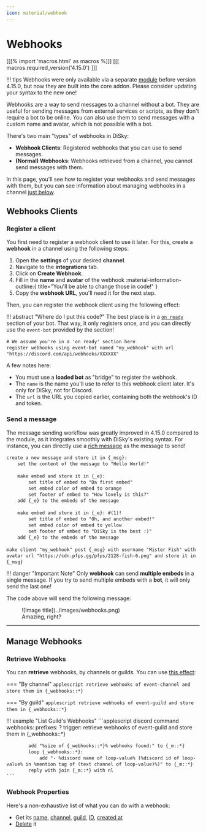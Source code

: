 ```yaml
---
icon: material/webhook
---
```


# Webhooks

[[[% import 'macros.html' as macros %]]]
[[[ macros.required_version('4.15.0') ]]]

!!! tips 
    Webhooks were only available via a separate [module](../modules/webhooks.md) before version 4.15.0, but now they are built into the core addon. Please consider updating your syntax to the new one!

Webhooks are a way to send messages to a channel without a bot. They are useful for sending messages from external services or scripts, as they don't require a bot to be online. You can also use them to send messages with a custom name and avatar, which is not possible with a bot.

There's two main "types" of webhooks in DiSky:

- **Webhook Clients**: Registered webhooks that you can use to send messages.
- **(Normal) Webhooks**: Webhooks retrieved from a channel, you cannot send messages with them.

In this page, you'll see how to register your webhooks and send messages with them, but you can see information about managing webhooks in a channel [just below](#manage-webhooks).

## Webhooks Clients

### Register a client

You first need to register a webhook client to use it later. For this, create a **webhook** in a channel using the following steps:

1. Open the **settings** of your desired **channel**.
2. Navigate to the **integrations** tab.
3. Click on **Create Webhook**.
4. Fill in the **name** and **avatar** of the webhook :material-information-outline:{ title="You'll be able to change those in code!" }
5. Copy the **webhook URL**, you'll need it for the next step.

Then, you can register the webhook client using the following effect:

!!! abstract "Where do I put this code?"
    The best place is in a [`on ready`](../getting-started/2-bot-loading.md#2-ready-sections) section of your bot. That way, it only registers once, and you can directly use the `event-bot` provided by the section!

```applescript
# We assume you're in a 'on ready' section here
register webhooks using event-bot named "my_webhook" with url "https://discord.com/api/webhooks/XXXXXX"
```

A few notes here:

- You must use a **loaded bot** as "bridge" to register the webhook.
- The `name` is the name you'll use to refer to this webhook client later. It's only for DiSky, not for Discord.
- The `url` is the URL you copied earlier, containing both the webhook's ID and token.

### Send a message

The message sending workflow was greatly improved in 4.15.0 compared to the module, as it integrates smoothly with DiSky's existing syntax. For instance, you can directly use a [rich message](../advanced-stuff/advanced-messages.md) as the message to send!

```applescript
create a new message and store it in {_msg}:
    set the content of the message to "Hello World!"
    
    make embed and store it in {_e}:
        set title of embed to "Da first embed"
        set embed color of embed to orange
        set footer of embed to "How lovely is this?"
    add {_e} to the embeds of the message
    
    make embed and store it in {_e}: #(1)!
        set title of embed to "Oh, and another embed!"
        set embed color of embed to yellow
        set footer of embed to "DiSky is the best :)"
    add {_e} to the embeds of the message
    
make client "my_webhook" post {_msg} with username "Mister Fish" with avatar url "https://cdn.pfps.gg/pfps/2128-fish-6.png" and store it in {_msg}
```

!!! danger "Important Note"
    Only **webhook** can send **multiple embeds** in a single message. If you try to send multiple embeds with a **bot**, it will only send the last one!

The code above will send the following message:

<figure markdown>
  ![Image title](../images/webhooks.png)
  <figcaption>Amazing, right?</figcaption>
</figure>

---

## Manage Webhooks

### Retrieve Webhooks

You can **retrieve** webhooks, by channels or guilds. You can use [this effect](../docs/effects.md#retrieve-webhooks):

=== "By channel"
    ```applescript
    retrieve webhooks of event-channel and store them in {_webhooks::*}
    ```

=== "By guild"
    ```applescript
    retrieve webhooks of event-guild and store them in {_webhooks::*}
    ```

!!! example "List Guild's Webhooks"
    ```applescript
    discord command webhooks:
        prefixes: ?
        trigger:
            retrieve webhooks of event-guild and store them in {_webhooks::*}
            
            add "%size of {_webhooks::*}% webhooks found:" to {_m::*}
            loop {_webhooks::*}:
                add "- %discord name of loop-value% (%discord id of loop-value% in %mention tag of (text channel of loop-value)%)" to {_m::*}
            reply with join {_m::*} with nl
    ```

### Webhook Properties

Here's a non-exhaustive list of what you can do with a webhook:

* Get its [name](../docs/expressions.md#name-of-discord-entity), [channel](../docs/expressions.md#messagewebhook-channel), [guild](../docs/expressions.md#guild-of), [ID](../docs/expressions.md#discord-id), [created at](../docs/expressions.md#creation-date)
* [Delete](../docs/effects.md#destroy-discord-entity) it